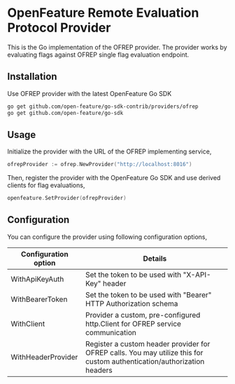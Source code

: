 # OpenFeature Remote Evaluation Protocol Provider

This is the Go implementation of the OFREP provider.
The provider works by evaluating flags against OFREP single flag evaluation endpoint.

## Installation

Use OFREP provider with the latest OpenFeature Go SDK

```sh
go get github.com/open-feature/go-sdk-contrib/providers/ofrep
go get github.com/open-feature/go-sdk
```

## Usage

Initialize the provider with the URL of the OFREP implementing service,

```go
ofrepProvider := ofrep.NewProvider("http://localhost:8016")
```

Then, register the provider with the OpenFeature Go SDK and use derived clients for flag evaluations,

```go
openfeature.SetProvider(ofrepProvider)
```

## Configuration

You can configure the provider using following configuration options,

| Configuration option | Details                                                                                                                 |
|----------------------|-------------------------------------------------------------------------------------------------------------------------|
| WithApiKeyAuth       | Set the token to be used with "X-API-Key" header                                                                        |
| WithBearerToken      | Set the token to be used with "Bearer" HTTP Authorization schema                                                        |
| WithClient           | Provider a custom, pre-configured http.Client for OFREP service communication                                           |
| WithHeaderProvider   | Register a custom header provider for OFREP calls. You may utilize this for custom authentication/authorization headers |


